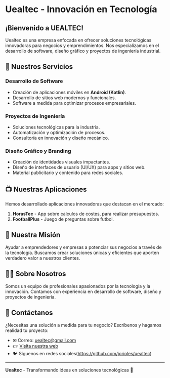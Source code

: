 # Uealtec - Innovación en Tecnología

## ¡Bienvenido a UEALTEC!
Uealtec es una empresa enfocada en ofrecer soluciones tecnológicas innovadoras para negocios y emprendimientos. Nos especializamos en el desarrollo de software, diseño gráfico y proyectos de ingeniería industrial.

## 🌟 Nuestros Servicios
### Desarrollo de Software
- Creación de aplicaciones móviles en **Android (Kotlin)**.
- Desarrollo de sitios web modernos y funcionales.
- Software a medida para optimizar procesos empresariales.

### Proyectos de Ingeniería
- Soluciones tecnológicas para la industria.
- Automatización y optimización de procesos.
- Consultoría en innovación y diseño mecánico.

### Diseño Gráfico y Branding
- Creación de identidades visuales impactantes.
- Diseño de interfaces de usuario (UI/UX) para apps y sitios web.
- Material publicitario y contenido para redes sociales.

## 📺 Nuestras Aplicaciones
Hemos desarrollado aplicaciones innovadoras que destacan en el mercado:
1. **HorasTec** - App sobre calculos de costes, para realizar presupuestos.
2. **FootballPlus** - Juego de preguntas sobre futbol.

## 🚀 Nuestra Misión
Ayudar a emprendedores y empresas a potenciar sus negocios a través de la tecnología. Buscamos crear soluciones únicas y eficientes que aporten verdadero valor a nuestros clientes.

## 👨‍🎓 Sobre Nosotros
Somos un equipo de profesionales apasionados por la tecnología y la innovación. Contamos con experiencia en desarrollo de software, diseño y proyectos de ingeniería.

## 📅 Contáctanos
¿Necesitas una solución a medida para tu negocio?
Escríbenos y hagamos realidad tu proyecto:
- ✉ Correo: uealtec@gmail.com
- 👉 [Visita nuestra web](https://jorioles.github.io/uealtec/index.html)
- 🐦 Síguenos en redes sociales(https://github.com/jorioles/uealtec)

---
**Uealtec** - Transformando ideas en soluciones tecnológicas 🚀

